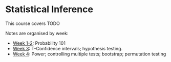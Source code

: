 # Statistical Inference

This course covers TODO

Notes are organised by week:

 * [Week 1-2](week1-2.md): Probability 101
 * [Week 3](week3.md): T-Confidence intervals; hypothesis testing.
 * [Week 4](week4.md): Power; controlling multiple tests; bootstrap; permutation testing
 
